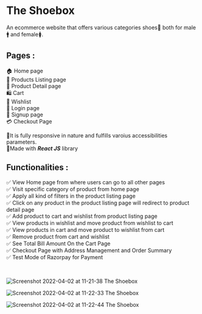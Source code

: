 # The Shoebox

An ecommerce website that offers various categories shoes👟 both for male🚹 and female🚺.

## Pages : 
🏠 Home page <br />
📃 Products Listing page <br />
👟 Product Detail page <br />
🛍️ Cart <br />
💖 Wishlist <br /> 
🔐 Login page <br />
🔏 Signup page <br />
💳 Checkout Page <br />

🎯It is fully responsive in nature and fulfills varoius accessibilities parameters. <br />
🎯Made with **_React JS_** library

 
## Functionalities :
✅ View Home page from where users can go to all other pages <br />
✅ Visit specific category of product from home page <br />
✅ Apply all kind of filters in the product listing page <br />
✅ Click on any product in the product listing page will redirect to product detail page <br />
✅ Add product to cart and wishlist from product listing page <br />
✅ View products in wishlist and move product from wishlist to cart <br />
✅ View products in cart and move product to wishlist from cart <br />
✅ Remove product from cart and wishlist <br />
✅ See Total Bill Amount On the Cart Page <br />
✅ Checkout Page with Address Management and Order Summary <br />
✅ Test Mode of Razorpay for Payment <br />

<br />

![Screenshot 2022-04-02 at 11-21-38 The Shoebox](https://user-images.githubusercontent.com/56184699/161369062-53be75ed-843c-4f42-b0b2-46262d25e04d.png)

![Screenshot 2022-04-02 at 11-22-33 The Shoebox](https://user-images.githubusercontent.com/56184699/161369069-2dcbe7b6-e6fc-4cdf-92f4-b6f9ba32516a.png)

![Screenshot 2022-04-02 at 11-22-44 The Shoebox](https://user-images.githubusercontent.com/56184699/161369071-abdab2b8-039e-4a2a-9dd2-3f32e27c9800.png)





